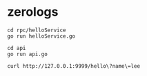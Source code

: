 # zerologs

```
cd rpc/helloService
go run helloService.go

cd api
go run api.go

curl http://127.0.0.1:9999/hello\?name\=lee
```
